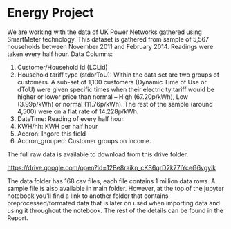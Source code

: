 # Energy Project

We are working with the data of UK Power Networks gathered using SmartMeter technology. This dataset is gathered from sample of 5,567 households between November 2011 and February 2014. Readings were taken every half hour. 
Data Columns:
1. Customer/Household Id (LCLid)
2. Household tariff type (stdorToU): Within the data set are two groups of customers. A sub-set of 1,100 customers (Dynamic Time of Use or dToU) were given specific times when their electricity tariff would be higher or lower price than normal – High (67.20p/kWh), Low (3.99p/kWh) or normal (11.76p/kWh). The rest of the sample (around 4,500) were on a flat rate of 14.228p/kWh.
3. DateTime: Reading of every half  hour.
4. KWH/hh: KWH per half hour
5. Accron: Ingore this field
6. Accron_grouped: Customer groups on income.

The full raw data is available to download from this drive folder. 

https://drive.google.com/open?id=12Be8raikn_cKS6qrD2k77lYceG6vgyik

The data folder has 168 csv files, each file contains 1 million data rows. A sample file is also available in main folder. However, at the top of the jupyter notebook you'll find a link to another folder that contains preprocessed/formated data that is later on used when importing data and using it throughout the notebook.
The rest of the details can be found in the Report.
